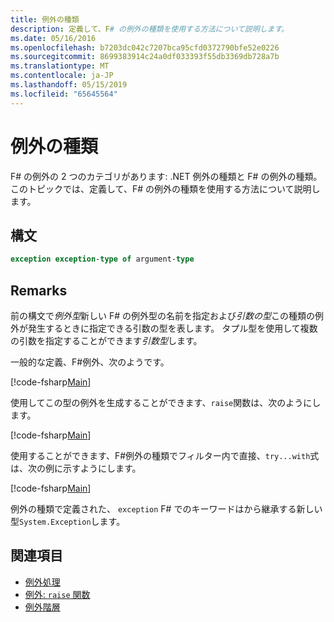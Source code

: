 ```yaml
---
title: 例外の種類
description: 定義して、F# の例外の種類を使用する方法について説明します。
ms.date: 05/16/2016
ms.openlocfilehash: b7203dc042c7207bca95cfd0372790bfe52e0226
ms.sourcegitcommit: 8699383914c24a0df033393f55db3369db728a7b
ms.translationtype: MT
ms.contentlocale: ja-JP
ms.lasthandoff: 05/15/2019
ms.locfileid: "65645564"
---
```

# <a name="exception-types"></a>例外の種類

F# の例外の 2 つのカテゴリがあります: .NET 例外の種類と F# の例外の種類。 このトピックでは、定義して、F# の例外の種類を使用する方法について説明します。

## <a name="syntax"></a>構文

```fsharp
exception exception-type of argument-type
```

## <a name="remarks"></a>Remarks

前の構文で*例外型*新しい F# の例外型の名前を指定および*引数の型*この種類の例外が発生するときに指定できる引数の型を表します。 タプル型を使用して複数の引数を指定することができます*引数型*します。

一般的な定義、F#例外、次のようです。

[!code-fsharp[Main](../../../../samples/snippets/fsharp/lang-ref-2/snippet5501.fs)]

使用してこの型の例外を生成することができます、`raise`関数は、次のようにします。

[!code-fsharp[Main](../../../../samples/snippets/fsharp/lang-ref-2/snippet5502.fs)]

使用することができます、F#例外の種類でフィルター内で直接、`try...with`式は、次の例に示すようにします。

[!code-fsharp[Main](../../../../samples/snippets/fsharp/lang-ref-2/snippet5503.fs)]

例外の種類で定義された、 `exception` F# でのキーワードはから継承する新しい型`System.Exception`します。

## <a name="see-also"></a>関連項目

- [例外処理](index.md)
- [例外: `raise` 関数](the-raise-function.md)
- [例外階層](https://msdn.microsoft.com/library/z4c5tckx.aspx)
